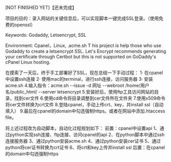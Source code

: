 [NOT FINISHED YET]【还未完成】

项目的目的：录入网站的关键信息后，可以实现脚本一键完成SSL登录。（使用免费的openssl）

Keywords: Godaddy, Letsencrypt, SSL

Environment: Cpanel，Linux, .acme.sh
T
his project is help those who use Godaddy to create a letsencrypt SSL. Let's Encrypt recommends generating your certificate through Certbot but this is not supported on GoDaddy's cPanel Linux hosting. 

在摸索了一天后，终于手工部署好了SSL，现在总结一下手动过程：
1· 在cpanel中设置ssh连接
2· 使用mac的terminal，进行ssh连接，访问服务器
3· 安装acme.sh
4.输入指令：acme.sh --issue -d 网址 --webroot /home/用户名/public_html/ --server letsencrypt
5.安装好后，使用ftp工具访问网站的目录，找到cer文件
6.使用cd命令将目录调整到cer文件所在文件夹
7.使用x509命令将cer文件转换为crt文件
8.登陆cpanel，手动上传crt、key，并install ssl（自动填入）
9.最后在cpanel的domain中勾选强制https。或者在网站中添加.htaccess file。

将上述过程改为自动脚本，自动化过程规划如下：
前置：cpanel中设置api
1、通过python实现ssh连接、ftp连接、访问cpanel的api
2、在python脚本中通过ssh连接服务器
3、通过python安装acme.sh
4、通过python安装cer证书
5、通过python将cer证书转换为crt证书
6、将crt和key上传并install ssl
后置：在cpanel的domain中勾选强制https
